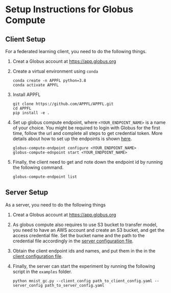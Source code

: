 # Setup Instructions for Globus Compute

## Client Setup
For a federated learning client, you need to do the following things.
1. Creat a Globus account at https://app.globus.org

2. Create a virtual environment using `conda`
    ```
    conda create -n APPFL python=3.8
    conda activate APPFL
    ```

3. Install APPFL
    ```
    git clone https://github.com/APPFL/APPFL.git
    cd APPFL
    pip install -e .
    ```

4. Set up globus compute endpoint, where `<YOUR_ENDPOINT_NAME>` is a name of your choice. You might be required to login with Globus for the first time, follow the url and complete all steps to get credential token. More details about how to set up the endpoints is shown [here](https://funcx.readthedocs.io/en/latest/endpoints.html).
    ```
    globus-compute-endpoint configure <YOUR_ENDPOINT_NAME>
    globus-compute-ednpoint start <YOUR_ENDPOINT_NAME>
    ```

5. Finally, the client need to get and note down the endpoint id by running the following command.
    ```
    globus-compute-endpoint list
    ```


## Server Setup
As a server, you need to do the following things
1. Creat a Globus account at https://app.globus.org

2. As globus compute also requires to use S3 bucket to transfer model, you need to have an AWS account and create an S3 bucket, and get the access credential file. Set the bucket name and the path to the credential file accordingly in the [server configuration file](./configs_server/mnist_fedavg.yaml).

3. Obtain the client endpoint ids and names, and put them in the in the [client configuration file](./configs_client/mnist.yaml).

4. Finally, the server can start the experiment by running the following script in the `examples` folder.
    ```
    python mnist_gc.py --client_config path_to_client_config.yaml --server_config path_to_server_config.yaml
    ```